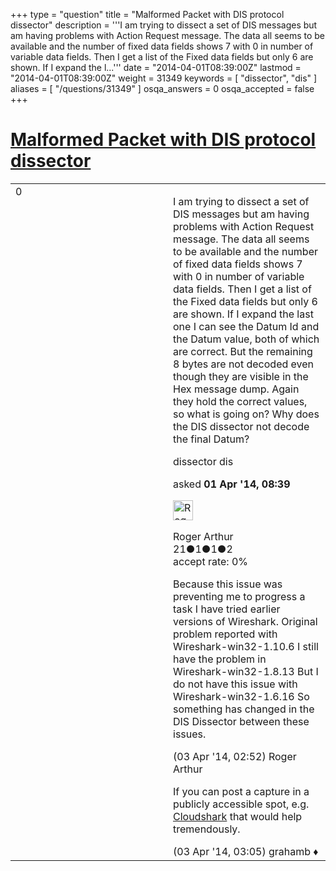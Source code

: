 +++
type = "question"
title = "Malformed Packet with DIS protocol dissector"
description = '''I am trying to dissect a set of DIS messages but am having problems with Action Request message. The data all seems to be available and the number of fixed data fields shows 7 with 0 in number of variable data fields. Then I get a list of the Fixed data fields but only 6 are shown. If I expand the l...'''
date = "2014-04-01T08:39:00Z"
lastmod = "2014-04-01T08:39:00Z"
weight = 31349
keywords = [ "dissector", "dis" ]
aliases = [ "/questions/31349" ]
osqa_answers = 0
osqa_accepted = false
+++

<div class="headNormal">

# [Malformed Packet with DIS protocol dissector](/questions/31349/malformed-packet-with-dis-protocol-dissector)

</div>

<div id="main-body">

<div id="askform">

<table id="question-table" style="width:100%;"><colgroup><col style="width: 50%" /><col style="width: 50%" /></colgroup><tbody><tr class="odd"><td style="width: 30px; vertical-align: top"><div class="vote-buttons"><div id="post-31349-score" class="post-score" title="current number of votes">0</div><div id="favorite-count" class="favorite-count"></div></div></td><td><div id="item-right"><div class="question-body"><p>I am trying to dissect a set of DIS messages but am having problems with Action Request message. The data all seems to be available and the number of fixed data fields shows 7 with 0 in number of variable data fields. Then I get a list of the Fixed data fields but only 6 are shown. If I expand the last one I can see the Datum Id and the Datum value, both of which are correct. But the remaining 8 bytes are not decoded even though they are visible in the Hex message dump. Again they hold the correct values, so what is going on? Why does the DIS dissector not decode the final Datum?</p></div><div id="question-tags" class="tags-container tags">dissector dis</div><div id="question-controls" class="post-controls"></div><div class="post-update-info-container"><div class="post-update-info post-update-info-user"><p>asked <strong>01 Apr '14, 08:39</strong></p><img src="https://secure.gravatar.com/avatar/6f03e295bc383344055ae09928b42781?s=32&amp;d=identicon&amp;r=g" class="gravatar" width="32" height="32" alt="Roger%20Arthur&#39;s gravatar image" /><p>Roger Arthur<br />
<span class="score" title="21 reputation points">21</span><span title="1 badges"><span class="badge1">●</span><span class="badgecount">1</span></span><span title="1 badges"><span class="silver">●</span><span class="badgecount">1</span></span><span title="2 badges"><span class="bronze">●</span><span class="badgecount">2</span></span><br />
<span class="accept_rate" title="Rate of the user&#39;s accepted answers">accept rate:</span> <span title="Roger Arthur has no accepted answers">0%</span></p></div></div><div id="comments-container-31349" class="comments-container"><span id="31467"></span><div id="comment-31467" class="comment"><div id="post-31467-score" class="comment-score"></div><div class="comment-text"><p>Because this issue was preventing me to progress a task I have tried earlier versions of Wireshark. Original problem reported with Wireshark-win32-1.10.6 I still have the problem in Wireshark-win32-1.8.13 But I do not have this issue with Wireshark-win32-1.6.16 So something has changed in the DIS Dissector between these issues.</p></div><div id="comment-31467-info" class="comment-info"><span class="comment-age">(03 Apr '14, 02:52)</span> Roger Arthur</div></div><span id="31469"></span><div id="comment-31469" class="comment"><div id="post-31469-score" class="comment-score"></div><div class="comment-text"><p>If you can post a capture in a publicly accessible spot, e.g. <a href="http://cloudshark.org">Cloudshark</a> that would help tremendously.</p></div><div id="comment-31469-info" class="comment-info"><span class="comment-age">(03 Apr '14, 03:05)</span> grahamb ♦</div></div></div><div id="comment-tools-31349" class="comment-tools"></div><div class="clear"></div><div id="comment-31349-form-container" class="comment-form-container"></div><div class="clear"></div></div></td></tr></tbody></table>

</div>

</div>


